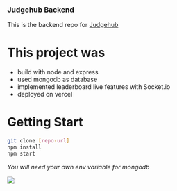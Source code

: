 ### Judgehub Backend

This is the backend repo for <a href="https://github.com/saipepu/JudgeHub">Judgehub</a>

# This project was
- build with node and express
- used mongodb as database
- implemented leaderboard live features with Socket.io
- deployed on vercel

# Getting Start
```bash
git clone [repo-url]
npm install
npm start
```

<i>You will need your own env variable for mongodb</i>

<img src="https://pepu-portfolio.vercel.app/_next/image?url=%2F_next%2Fstatic%2Fmedia%2Fevent-1.ffb75f7f.png&w=1920&q=75"/>
